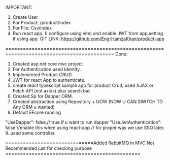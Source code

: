 IMPORTANT:
1. Create User 
2. For Product: /product/index
3. For File: Csv/Index
4. Run react app. (I configure using vite) and enable JWT from app.setting if using app.
GIT LINK: https://github.com/EngrHamzaKhan/product-app

===========================================================================================
Done:

1. Created asp.net core mvc project
2. For Authentication used Identity.
3. Implemented Product CRUD.
4. JWT for react App to authenticate.
5. create react typescript sample app for product Crud, used AJAX or Fetch API (not axios) plus search bar.
6. Created Sp for Dapper ORM.
7. Created abstraction using Repository + UOW (NOW U CAN SWITCH TO Any ORM u wanted)
8. Default EFcore running 

  "UseDapper": false,// true if u want to run dapper
  "UseJwtAuthentication": false //enable this when using react-app
                                 // for proper way we use SSO later.
9. used same controller.


==============================Added RabbitMQ in MVC Not Recommended just for checking purpose ==============================================

